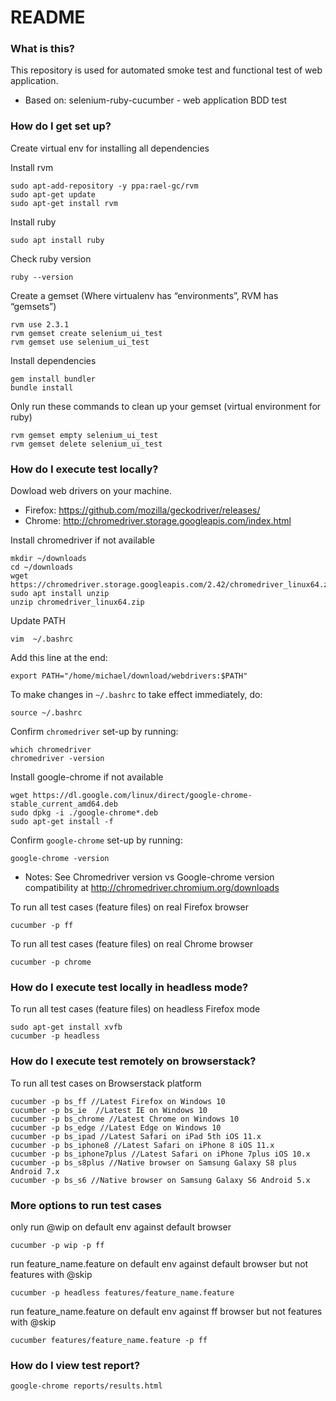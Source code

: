 # README #

### What is this? ###

This repository is used for automated smoke test and functional test of web application.

* Based on: selenium-ruby-cucumber - web application BDD test

### How do I get set up? ###

Create virtual env for installing all dependencies

Install rvm
```
sudo apt-add-repository -y ppa:rael-gc/rvm
sudo apt-get update
sudo apt-get install rvm
```

Install ruby

`sudo apt install ruby`

Check ruby version

`ruby --version`

Create a gemset (Where virtualenv has “environments”, RVM has “gemsets”)
```
rvm use 2.3.1
rvm gemset create selenium_ui_test
rvm gemset use selenium_ui_test
```

Install dependencies
```
gem install bundler
bundle install
```

Only run these commands to clean up your gemset (virtual environment for ruby)
```
rvm gemset empty selenium_ui_test
rvm gemset delete selenium_ui_test
```

### How do I execute test locally? ###

Dowload web drivers on your machine.
* Firefox: https://github.com/mozilla/geckodriver/releases/
* Chrome: http://chromedriver.storage.googleapis.com/index.html

Install chromedriver if not available 
```
mkdir ~/downloads
cd ~/downloads
wget https://chromedriver.storage.googleapis.com/2.42/chromedriver_linux64.zip
sudo apt install unzip
unzip chromedriver_linux64.zip
```

Update PATH
```
vim  ~/.bashrc
```

Add this line at the end:
```
export PATH="/home/michael/download/webdrivers:$PATH"
```

To make changes in `~/.bashrc` to take effect immediately, do:
```
source ~/.bashrc
```

Confirm `chromedriver` set-up by running:
```
which chromedriver
chromedriver -version
```

Install google-chrome if not available 
```
wget https://dl.google.com/linux/direct/google-chrome-stable_current_amd64.deb
sudo dpkg -i ./google-chrome*.deb
sudo apt-get install -f
```

Confirm `google-chrome` set-up by running:
```
google-chrome -version
```

* Notes: See Chromedriver version vs Google-chrome version compatibility at http://chromedriver.chromium.org/downloads

To run all test cases (feature files) on real Firefox browser
```
cucumber -p ff
```

To run all test cases (feature files) on real Chrome browser
```
cucumber -p chrome
```

### How do I execute test locally in headless mode? ###

To run all test cases (feature files) on headless Firefox mode
```
sudo apt-get install xvfb
cucumber -p headless
```

### How do I execute test remotely on browserstack? ###

To run all test cases on Browserstack platform
```
cucumber -p bs_ff //Latest Firefox on Windows 10
cucumber -p bs_ie  //Latest IE on Windows 10
cucumber -p bs_chrome //Latest Chrome on Windows 10
cucumber -p bs_edge //Latest Edge on Windows 10
cucumber -p bs_ipad //Latest Safari on iPad 5th iOS 11.x
cucumber -p bs_iphone8 //Latest Safari on iPhone 8 iOS 11.x
cucumber -p bs_iphone7plus //Latest Safari on iPhone 7plus iOS 10.x
cucumber -p bs_s8plus //Native browser on Samsung Galaxy S8 plus Android 7.x
cucumber -p bs_s6 //Native browser on Samsung Galaxy S6 Android 5.x
```

### More options to run test cases ###

only run @wip on default env against default browser
```
cucumber -p wip -p ff
```

run feature_name.feature on default env against default browser but not features with @skip
```
cucumber -p headless features/feature_name.feature
```

run feature_name.feature on default env against ff browser but not features with @skip
```
cucumber features/feature_name.feature -p ff
```

### How do I view test report? ###
```
google-chrome reports/results.html
```
